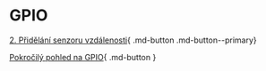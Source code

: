 # GPIO

[2. Přidělání senzoru vzdálenosti](tof-build.md){ .md-button .md-button--primary}

[Pokročilý pohled na GPIO](gpio-adv.md){ .md-button }
